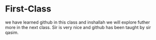 # First-Class

we have learned github in this class and inshallah we will explore futher more in the next class.
Sir is very nice and github has been taught by sir qasim.
